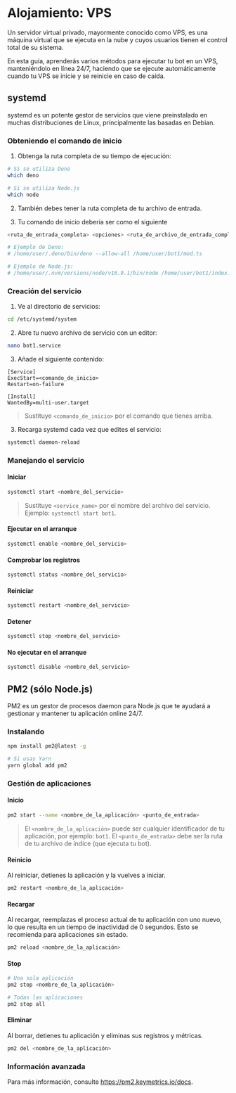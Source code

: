 # Alojamiento: VPS <Badge text="Deno" /><Badge text="Node.js" type="warning"/>

Un servidor virtual privado, mayormente conocido como VPS, es una máquina virtual que se ejecuta en la nube y cuyos usuarios tienen el control total de su sistema.

En esta guía, aprenderás varios métodos para ejecutar tu bot en un VPS, manteniéndolo en línea 24/7, haciendo que se ejecute automáticamente cuando tu VPS se inicie y se reinicie en caso de caída.

## systemd

systemd es un potente gestor de servicios que viene preinstalado en muchas distribuciones de Linux, principalmente las basadas en Debian.

### Obteniendo el comando de inicio

1. Obtenga la ruta completa de su tiempo de ejecución:

```bash
# Si se utiliza Deno
which deno

# Si se utiliza Node.js
which node
```

2. También debes tener la ruta completa de tu archivo de entrada.

3. Tu comando de inicio debería ser como el siguiente

```bash
<ruta_de_entrada_completa> <opciones> <ruta_de_archivo_de_entrada_completa>

# Ejemplo de Deno:
# /home/user/.deno/bin/deno --allow-all /home/user/bot1/mod.ts

# Ejemplo de Node.js:
# /home/user/.nvm/versions/node/v16.9.1/bin/node /home/user/bot1/index.js
```

### Creación del servicio

1. Ve al directorio de servicios:

```bash
cd /etc/systemd/system
```

2. Abre tu nuevo archivo de servicio con un editor:

```bash
nano bot1.service
```

3. Añade el siguiente contenido:

```text
[Service]
ExecStart=<comando_de_inicio>
Restart=on-failure

[Install]
WantedBy=multi-user.target
```

> Sustituye `<comando_de_inicio>` por el comando que tienes arriba.

3. Recarga systemd cada vez que edites el servicio:

```bash
systemctl daemon-reload
```

### Manejando el servicio

#### Iniciar

```bash
systemctl start <nombre_del_servicio>
```

> Sustituye `<service_name>` por el nombre del archivo del servicio.
> Ejemplo: `systemctl start bot1`.

#### Ejecutar en el arranque

```bash
systemctl enable <nombre_del_servicio>
```

#### Comprobar los registros

```bash
systemctl status <nombre_del_servicio>
```

#### Reiniciar

```bash
systemctl restart <nombre_del_servicio>
```

#### Detener

```bash
systemctl stop <nombre_del_servicio>
```

#### No ejecutar en el arranque

```bash
systemctl disable <nombre_del_servicio>
```

## PM2 (sólo Node.js)

PM2 es un gestor de procesos daemon para Node.js que te ayudará a gestionar y mantener tu aplicación online 24/7.

### Instalando

```bash
npm install pm2@latest -g

# Si usas Yarn
yarn global add pm2
```

### Gestión de aplicaciones

#### Inicio

```bash
pm2 start --name <nombre_de_la_aplicación> <punto_de_entrada>
```

> El `<nombre_de_la_aplicación>` puede ser cualquier identificador de tu aplicación, por ejemplo: `bot1`.
> El `<punto_de_entrada>` debe ser la ruta de tu archivo de índice (que ejecuta tu bot).

#### Reinicio

Al reiniciar, detienes la aplicación y la vuelves a iniciar.

```bash
pm2 restart <nombre_de_la_aplicación>
```

#### Recargar

Al recargar, reemplazas el proceso actual de tu aplicación con uno nuevo, lo que resulta en un tiempo de inactividad de 0 segundos.
Esto se recomienda para aplicaciones sin estado.

```bash
pm2 reload <nombre_de_la_aplicación>
```

#### Stop

```bash
# Una sola aplicación
pm2 stop <nombre_de_la_aplicación>

# Todas las aplicaciones
pm2 stop all
```

#### Eliminar

Al borrar, detienes tu aplicación y eliminas sus registros y métricas.

```bash
pm2 del <nombre_de_la_aplicación>
```

### Información avanzada

Para más información, consulte <https://pm2.keymetrics.io/docs>.
